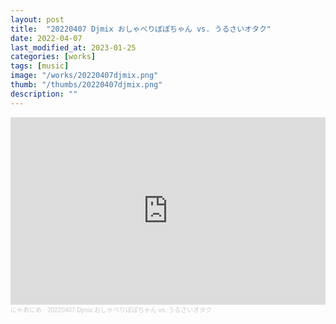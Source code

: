 ```yaml
---
layout: post
title:  "20220407 Djmix おしゃべりぽぽちゃん vs. うるさいオタク"
date: 2022-04-07
last_modified_at: 2023-01-25
categories: [works]
tags: [music]
image: "/works/20220407djmix.png"
thumb: "/thumbs/20220407djmix.png"
description: ""
---
```


<iframe width="100%" height="300" scrolling="no" frameborder="no" allow="autoplay" src="https://w.soundcloud.com/player/?url=https%3A//api.soundcloud.com/tracks/1245420655&color=%23ff5500&auto_play=false&hide_related=false&show_comments=true&show_user=true&show_reposts=false&show_teaser=true&visual=true"></iframe><div style="font-size: 10px; color: #cccccc;line-break: anywhere;word-break: normal;overflow: hidden;white-space: nowrap;text-overflow: ellipsis; font-family: Interstate,Lucida Grande,Lucida Sans Unicode,Lucida Sans,Garuda,Verdana,Tahoma,sans-serif;font-weight: 100;"><a href="https://soundcloud.com/nyaanime" title="にゃあにめ" target="_blank" style="color: #cccccc; text-decoration: none;">にゃあにめ</a> · <a href="https://soundcloud.com/nyaanime/20220407-djmix" title="20220407 Djmix おしゃべりぽぽちゃん vs. うるさいオタク" target="_blank" style="color: #cccccc; text-decoration: none;">20220407 Djmix おしゃべりぽぽちゃん vs. うるさいオタク</a></div>
